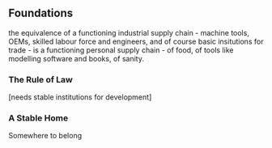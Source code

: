 ## Foundations

the equivalence of a functioning industrial supply chain - machine tools, OEMs, skilled labour force and engineers, and of course basic insitutions for trade - is a functioning personal supply chain - of food, of tools like modelling software and books, of sanity.

### The Rule of Law

[needs stable institutions for development]



### A Stable Home
Somewhere to belong
